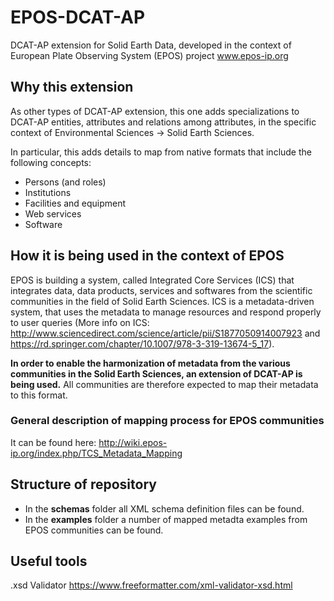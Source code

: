 # EPOS-DCAT-AP
DCAT-AP extension for Solid Earth Data, developed in the context of European Plate Observing System (EPOS) project www.epos-ip.org

## Why this extension
As other types of DCAT-AP extension, this one adds specializations to DCAT-AP entities, attributes and relations among attributes, in the specific context of Environmental Sciences -> Solid Earth Sciences.

In particular, this adds details to map from native formats that include the following concepts:
- Persons (and roles)
- Institutions
- Facilities and equipment
- Web services
- Software

## How it is being used in the context of EPOS
EPOS is building a system, called Integrated Core Services (ICS) that integrates data, data products, services and softwares from the scientific communities in the field of Solid Earth Sciences.
ICS is a metadata-driven system, that uses the metadata to manage resources and respond properly to user queries (More info on ICS: http://www.sciencedirect.com/science/article/pii/S1877050914007923 and https://rd.springer.com/chapter/10.1007/978-3-319-13674-5_17).

**In order to enable the harmonization of metadata from the various communities in the Solid Earth Sciences, an extension of DCAT-AP is being used.**
All communities are therefore expected to map their metadata to this format.

### General description of mapping process for EPOS communities
It can be found here: http://wiki.epos-ip.org/index.php/TCS_Metadata_Mapping

## Structure of repository
- In the **schemas** folder all XML schema definition files can be found.
- In the **examples** folder a number of mapped metadta examples from EPOS communities can be found.

## Useful tools
.xsd Validator https://www.freeformatter.com/xml-validator-xsd.html

##
